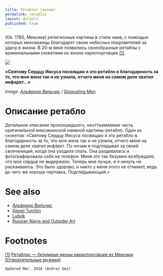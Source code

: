 ```yaml
---
title: Ретаблос (иконы)
permalink: retablos
layout: default
published: true
---
```



(Ок. 1780, Мексика) религиозные картины в стиле наив, с помощью которых мексиканцы благодарят своих небесных покровителей за удачу в жизни. В 20-м веке появились своеобразные ретаблы с криминальными сюжетами из жизни наркоторговцев <span id="a1">[\[1\]](#f1)</span>.

![](/encyclopedia/images/retablo.jpg)

**«Святому Сердцу Иисуса посвящаю я это ретабло в благодарность за то, что моя жена так и не узнала, отчего меня на самом деле хватил инфаркт...»**

*Image: [Альфредо Вильчис](index) / [Disgusting Men](https://disgustingmen.com/art/retablos)*

# Описание ретабло

Детальное описание произошедшего, неоттъемлемая часть оригинальной мексиканской наивной картины-ретабло. Один из сюжетов: «Святому Сердцу Иисуса посвящаю я это ретабло в благодарность за то, что моя жена так и не узнала, отчего меня на самом деле хватил инфаркт. По ночам я подглядывал за своей свояченицей, когда она уходила спать.
Она раздевалась и фотографировала себя на телефон. Меня это так безумно возбуждало, что мое сердце не выдержало. Теперь мне лучше, и я ничуть не раскаиваюсь. Это было здорово, и никто у меня этого не отнимет, ведь до чего же хороша чертовка. Подглядывающий.»

# See also

+ [Альфредо Вильчис](vilchis-alfredo)
+ [Alexei Turchin](turchin-alexei)
+ [Lubok](lubok)
+ [Russian Naive and Outsider Art](russian-naive-and-outsider-art)


# Footnotes

[[1]](#a1) <span id="f1"></span> [Ретаблос — безумные иконы наркоторговцев из Мексики (Отвратительные мужики)](https://disgustingmen.com/art/retablos)

`Updated Mar. 2018 (Andrei Dei)`
